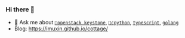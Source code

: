 ### Hi there 👋

- 💬 Ask me about [`🐢openstack keystone`](https://github.com/openstack/keystone), [`🐍cpython`](https://github.com/python/cpython), [`typescript`](https://github.com/microsoft/typescript), [`golang`](https://github.com/golang/go)
- Blog: https://imuxin.github.io/cottage/

<!--
**imuxin/imuxin** is a ✨ _special_ ✨ repository because its `README.md` (this file) appears on your GitHub profile.

Here are some ideas to get you started:

- 🔭 I’m currently working on ...
- 🌱 I’m currently learning ...
- 👯 I’m looking to collaborate on ...
- 🤔 I’m looking for help with ...
- 💬 Ask me about ...
- 📫 How to reach me: ...
- 😄 Pronouns: ...
- ⚡ Fun fact: ...
-->

